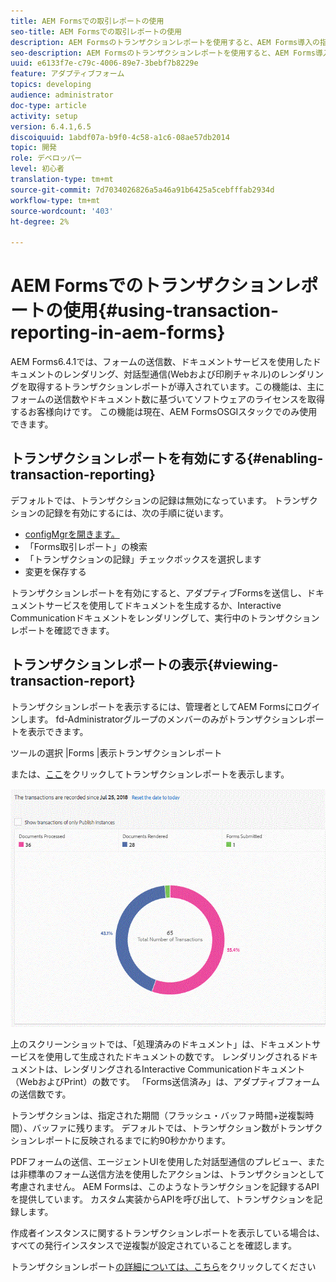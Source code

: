 ```yaml
---
title: AEM Formsでの取引レポートの使用
seo-title: AEM Formsでの取引レポートの使用
description: AEM Formsのトランザクションレポートを使用すると、AEM Forms導入の指定日以降に行われたすべてのトランザクションをカウントできます。
seo-description: AEM Formsのトランザクションレポートを使用すると、AEM Forms導入の指定日以降に行われたすべてのトランザクションをカウントできます。
uuid: e6133f7e-c79c-4006-89e7-3bebf7b8229e
feature: アダプティブフォーム
topics: developing
audience: administrator
doc-type: article
activity: setup
version: 6.4.1,6.5
discoiquuid: 1abdf07a-b9f0-4c58-a1c6-08ae57db2014
topic: 開発
role: デベロッパー
level: 初心者
translation-type: tm+mt
source-git-commit: 7d7034026826a5a46a91b6425a5cebfffab2934d
workflow-type: tm+mt
source-wordcount: '403'
ht-degree: 2%

---
```



# AEM Formsでのトランザクションレポートの使用{#using-transaction-reporting-in-aem-forms}

AEM Forms6.4.1では、フォームの送信数、ドキュメントサービスを使用したドキュメントのレンダリング、対話型通信(Webおよび印刷チャネル)のレンダリングを取得するトランザクションレポートが導入されています。この機能は、主にフォームの送信数やドキュメント数に基づいてソフトウェアのライセンスを取得するお客様向けです。 この機能は現在、AEM FormsOSGIスタックでのみ使用できます。

## トランザクションレポートを有効にする{#enabling-transaction-reporting}

デフォルトでは、トランザクションの記録は無効になっています。 トランザクションの記録を有効にするには、次の手順に従います。

* [configMgrを開きます。](http://localhost:4502/system/console/configMgr)
* 「Forms取引レポート」の検索
* 「トランザクションの記録」チェックボックスを選択します
* 変更を保存する

トランザクションレポートを有効にすると、アダプティブFormsを送信し、ドキュメントサービスを使用してドキュメントを生成するか、Interactive Communicationドキュメントをレンダリングして、実行中のトランザクションレポートを確認できます。

## トランザクションレポートの表示{#viewing-transaction-report}

トランザクションレポートを表示するには、管理者としてAEM Formsにログインします。 fd-Administratorグループのメンバーのみがトランザクションレポートを表示できます。

ツールの選択 |Forms |表示トランザクションレポート

または、[ここ](http://localhost:4502/mnt/overlay/fd/transaction/gui/content/report.html)をクリックしてトランザクションレポートを表示します。

![TransactionReporting](assets/transactionreporting.gif)

上のスクリーンショットでは、「処理済みのドキュメント」は、ドキュメントサービスを使用して生成されたドキュメントの数です。 レンダリングされるドキュメントは、レンダリングされるInteractive Communicationドキュメント（WebおよびPrint）の数です。 「Forms送信済み」は、アダプティブフォームの送信数です。

トランザクションは、指定された期間（フラッシュ・バッファ時間+逆複製時間）、バッファに残ります。 デフォルトでは、トランザクション数がトランザクションレポートに反映されるまでに約90秒かかります。

PDFフォームの送信、エージェントUIを使用した対話型通信のプレビュー、または非標準のフォーム送信方法を使用したアクションは、トランザクションとして考慮されません。 AEM Formsは、このようなトランザクションを記録するAPIを提供しています。 カスタム実装からAPIを呼び出して、トランザクションを記録します。

作成者インスタンスに関するトランザクションレポートを表示している場合は、すべての発行インスタンスで逆複製が設定されていることを確認します。

トランザクションレポート[の詳細については、こちら](https://helpx.adobe.com/experience-manager/6-4/forms/using/transaction-reports-overview.html)をクリックしてください

